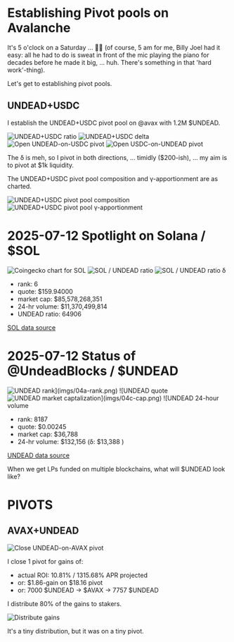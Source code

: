 # Establishing Pivot pools on Avalanche

It's 5 o'clock on a Saturday ... 🎵🎶 (of course, 5 am for me, Billy Joel had it easy: all he had to do is sweat in front of the mic playing the piano for decades before he made it big, ... huh. There's something in that 'hard work'-thing).

Let's get to establishing pivot pools.

## UNDEAD+USDC

I establish the UNDEAD+USDC pivot pool on @avax  with 1.2M $UNDEAD.

![UNDEAD+USDC ratio](imgs/01a-ratio.png)
![UNDEAD+USDC delta](imgs/01b-delta.png)
![Open UNDEAD-on-USDC pivot](imgs/01c-open-undead-pivot.png)
![Open USDC-on-UNDEAD pivot](imgs/01d-open-usdc-pivot.png)

The δ is meh, so I pivot in both directions, ... timidly ($200-ish), ... my aim is to pivot at $1k liquidity.

The UNDEAD+USDC pivot pool composition and γ-apportionment are as charted.

![UNDEAD+USDC pivot pool composition](imgs/02a-comp.png)
![UNDEAD+USDC pivot pool γ-apportionment](imgs/02b-apport.png)


# 2025-07-12 Spotlight on Solana / $SOL 

![Coingecko chart for SOL](imgs/03a-sol.png) 
![SOL / UNDEAD ratio](imgs/03b-ratio.png) 
![SOL / UNDEAD ratio δ](imgs/03c-delta.png) 


* rank: 6 
* quote: $159.94000 
* market cap: $85,578,268,351 
* 24-hr volume: $11,370,499,814 
* UNDEAD ratio: 64906 

[SOL data source](https://www.coingecko.com/en/coins/solana) 

# 2025-07-12 Status of @UndeadBlocks / $UNDEAD 

![$UNDEAD rank](imgs/04a-rank.png) 
![$UNDEAD quote](imgs/04b-quote.png) 
![$UNDEAD market captalization](imgs/04c-cap.png) 
![$UNDEAD 24-hour volume](imgs/04d-vol.png) 

* rank: 8187 
* quote: $0.00245 
* market cap: $36,788 
* 24-hr volume: $132,156 (δ: $13,388 ) 

[UNDEAD data source](https://www.coingecko.com/en/coins/undead-blocks) 

When we get LPs funded on multiple blockchains, what will $UNDEAD look like? 

# PIVOTS

## AVAX+UNDEAD

![Close UNDEAD-on-AVAX pivot](imgs/07a-close-undead-pivot.png)

I close 1 pivot for gains of:

* actual ROI: 10.81% / 1315.68% APR projected
* or: $1.86-gain on $18.16 pivot
* or: 7000 $UNDEAD -> $AVAX -> 7757 $UNDEAD

I distribute 80% of the gains to stakers.

![Distribute gains](imgs/07b-dist-gains.png)

It's a tiny distribution, but it was on a tiny pivot. 


